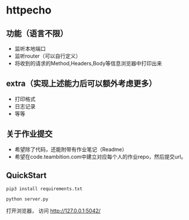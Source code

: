 httpecho
========


## 功能（语言不限）
- 监听本地端口
- 监听router（可以自行定义）
- 将收到的请求的Method,Headers,Body等信息浏览器中打印出来

## extra（实现上述能力后可以额外考虑更多）

- 打印格式
- 日志记录
- 等等

## 关于作业提交

- 希望除了代码，还能附带有作业笔记（Readme）
- 希望在code.teambition.com中建立对应每个人的作业repo，然后提交url。


## QuickStart 

```
pip3 install requirements.txt

python server.py
```

打开浏览器， 访问 http://127.0.0.1:5042/


